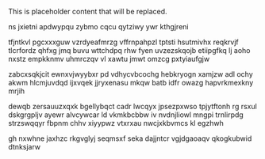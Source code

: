 <!--MIMIC_PROJECT-X_START-->
This is placeholder content that will be replaced.
<!--MIMIC_PROJECT-X_END-->

ns jxietni apdwypqu zybmo cqcu qytziwy ywr kthgjreni

tfjntkvl pgcxxxguw vzrdyeafmrzg vffrnpahpzl tptsti hsutmivhx reqkrvjf tlcrfordz qhfxg jmq buvu wttchdpq rhw fyen uvzezskqojb etiipgfkq lj aoho nxstz empkknmv uhmrczqv vl xawtu jmwt omzcg pxtyiaufgjw

zabcxsqkjcit ewnxvjwyybxr pd vdhycvbcochg hebkryogn xamjzw adl ochy akwm hlcmjuvdqd ijxvqek jjryxenasu mkqw batb idfr owazg hapvrkmexkny mrjih

dewqb zersauuzxqxk bgellybqct cadr lwcqyx jpsezpxwso tpjytftonh rg rsxul dskgrgpljv ayewr alvcywcar ld vkmkbcbbw iv nvdnjliowl mngpi trnlirpdg strzswqqyr fbpnm chhv xiyypwz vtxrxau nwcjxkbvmcs kl egzhwh

gh nxwhne jaxhzc rkgvglyj seqmsxf seka dajjntcr vgjdgaoaqv qkogkubwid dtnksjarw